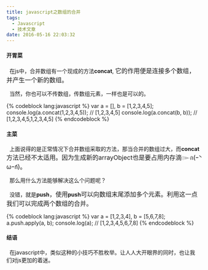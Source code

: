 ```yaml
---
title: javascript之数组的合并
tags:
  - Javascript
  - 技术文章
date: 2016-05-16 22:03:32
---
```


#### **开胃菜**

  在js中，合并数组有一个现成的方法<span style="font-size: 14px;">**concat**, <span style="font-size: 16px;">它的作用便是连接多个数组，并产生一个新的数组。</span></span><!--more-->

  当然，你也可以不传数组，传数组元素，一样也是可以的。

{% codeblock lang:javascript %}
var a = [], b = [1,2,3,4,5];
console.log(a.concat(1,2,3,4,5)); // [1,2,3,4,5]
console.log(a.concat(b, b)); // [1,2,3,4,5,1,2,3,4,5]
{% endcodeblock %}

#### **主菜**

  上面说得的是正常情况下合并数组采取的方法，那当合并的数组过大，而<span style="font-size: 14px;">**concat**<span style="font-size: 16px;">方法已经不太适用。因为生成新的arrayObject也是要占用内存滴๛ก(ｰ̀ωｰ́ก)。</span></span>

  那么用什么方法能够解决这么个问题呢？

  没错，就是<span style="font-size: 14px;">**push**<span style="font-size: 16px;">，</span><span style="font-size: 16px;">使用<span style="font-size: 14px;">**push**</span></span><span style="font-size: 16px;">可以向数组末尾添加多个元素。利用这一点我们可以完成两个数组的合并。</span></span>

{% codeblock lang:javascript %}
var a = [1,2,3,4], b = [5,6,7,8];
a.push.apply(a, b);
console.log(a); // [1,2,3,4,5,6,7,8]
{% endcodeblock %}

#### **结语**

  在javascript中，类似这种的小技巧不胜枚举。让人人大开眼界的同时，也让我们对js更加的着迷。